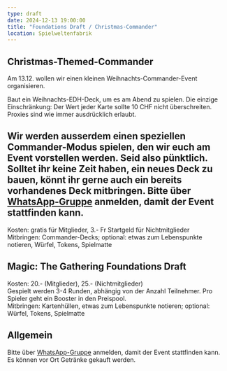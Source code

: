 ```yaml
---
type: draft
date: 2024-12-13 19:00:00
title: "Foundations Draft / Christmas-Commander"
location: Spielweltenfabrik
---
```

## Christmas-Themed-Commander
Am 13.12. wollen wir einen kleinen Weihnachts-Commander-Event organisieren. 

Baut ein Weihnachts-EDH-Deck, um es am Abend zu spielen. 
Die einzige Einschränkung: Der Wert jeder Karte sollte 10 CHF nicht überschreiten. Proxies sind wie immer ausdrücklich erlaubt.

Wir werden ausserdem einen speziellen Commander-Modus spielen, den wir euch am Event vorstellen werden. Seid also pünktlich. Solltet ihr keine Zeit haben, ein neues Deck zu bauen, könnt ihr gerne auch ein bereits vorhandenes Deck mitbringen.
Bitte über [WhatsApp-Gruppe](https://chat.whatsapp.com/HQ7IINFrZB63esDNRqsIUw) anmelden, damit der Event stattfinden kann.
---
Kosten: gratis für Mitglieder, 3.- Fr Startgeld für Nichtmitglieder \
Mitbringen: Commander-Decks; optional: etwas zum Lebenspunkte notieren, Würfel, Tokens, Spielmatte

## Magic: The Gathering Foundations Draft
Kosten: 20.- (Mitglieder), 25.- (Nichtmitglieder) \
Gespielt werden 3-4 Runden, abhängig von der Anzahl Teilnehmer.
Pro Spieler geht ein Booster in den Preispool. \
Mitbringen: Kartenhüllen, etwas zum Lebenspunkte notieren; optional: Würfel, Tokens, Spielmatte

## Allgemein
Bitte über [WhatsApp-Gruppe](https://chat.whatsapp.com/HQ7IINFrZB63esDNRqsIUw) anmelden, damit der Event stattfinden kann. \
Es können vor Ort Getränke gekauft werden.
